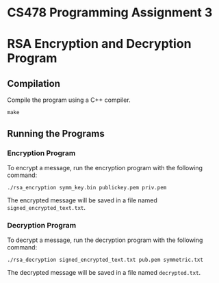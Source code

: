 # CS478 Programming Assignment 3

# RSA Encryption and Decryption Program

## Compilation
Compile the program using a C++ compiler.
```
make
```

## Running the Programs
### Encryption Program
To encrypt a message, run the encryption program with the following command:
```
./rsa_encryption symm_key.bin publickey.pem priv.pem
```

The encrypted message will be saved in a file named `signed_encrypted_text.txt`.

### Decryption Program
To decrypt a message, run the decryption program with the following command:
```
./rsa_decryption signed_encrypted_text.txt pub.pem symmetric.txt
```

The decrypted message will be saved in a file named `decrypted.txt`.
